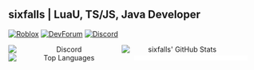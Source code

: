 ## sixfalls | LuaU, TS/JS, Java Developer

[![Roblox](https://img.shields.io/badge/dynamic/json?color=red&label=Roblox&query=count&suffix=%20Followers&url=https%3A%2F%2Ffriends.roblox.com%2Fv1%2Fusers%2F193632792%2Ffollowers%2Fcount&style=for-the-badge&logo=Roblox)](https://www.roblox.com/users/193632792/profile)
[![DevForum](https://img.shields.io/badge/dynamic/json?color=9cf&label=DevForum&query=user.profile_view_count&suffix=%20Views&url=https%3A%2F%2Fdevforum.roblox.com%2Fu%2Fsixfalls.json&style=for-the-badge&logo=Roblox)](https://devforum.roblox.com/u/sixfalls/summary)
[![Discord](https://img.shields.io/badge/Discord-Profile-blue?style=for-the-badge&logo=Discord&logoColor=white)](https://discord.com/users/303173495918034945)

<p align="center">
  <a href="https://discord.com/users/303173495918034945">
    <img align="left" valign="top" alt="Discord" src="https://lanyard-profile-readme.vercel.app/api/303173495918034945?bg=0D1117" width="45%">
  </a>
  &nbsp; &nbsp; &nbsp; &nbsp;
  <a href="https://github.com/anuraghazra/github-readme-stats">
    <img align="left" valign="top" alt="sixfalls' GitHub Stats" src="https://github-readme-stats.vercel.app/api?username=6ixfalls&theme=github_dark&hide_border=true&border_radius=10" width="45%">
    <img src="assets/space.svg" width="45%" height="10">
    <img align="left" valign="top" alt="Top Languages" src="https://github-readme-stats.vercel.app/api/top-langs/?username=6ixfalls&theme=github_dark&hide_border=true&layout=compact&border_radius=10" width="45%">
  </a>
</p>
